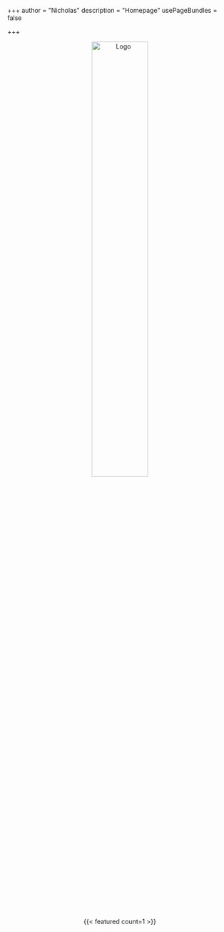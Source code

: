 +++
author = "Nicholas"
description = "Homepage"
usePageBundles = false

+++
<p style="text-align:center;"><img src="https://i.ibb.co/2qngtJf/Tech-Relay-3.png" alt="Logo" height="50%" width="50%"></p>

<div style="text-align: center;">
{{< featured count=1 >}}
</div>